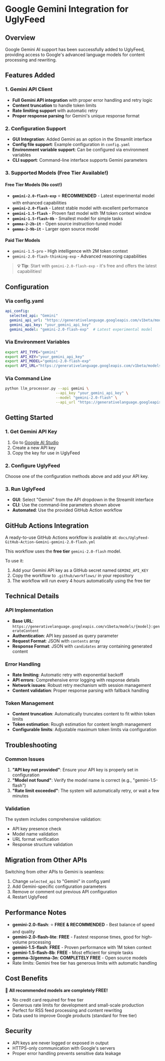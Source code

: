 # Google Gemini Integration for UglyFeed

## Overview
Google Gemini AI support has been successfully added to UglyFeed, providing access to Google's advanced language models for content processing and rewriting.

## Features Added

### 1. Gemini API Client
- **Full Gemini API integration** with proper error handling and retry logic
- **Content truncation** to handle token limits
- **Rate limiting support** with automatic retry
- **Proper response parsing** for Gemini's unique response format

### 2. Configuration Support
- **GUI Integration**: Added Gemini as an option in the Streamlit interface
- **Config file support**: Example configuration in `config.yaml`
- **Environment variable support**: Can be configured via environment variables
- **CLI support**: Command-line interface supports Gemini parameters

### 3. Supported Models (Free Tier Available!)

#### Free Tier Models (No cost!)
- **`gemini-2.0-flash-exp`** ⭐ **RECOMMENDED** - Latest experimental model with enhanced capabilities
- **`gemini-2.0-flash`** - Latest stable model with excellent performance
- **`gemini-1.5-flash`** - Proven fast model with 1M token context window
- **`gemini-1.5-flash-8b`** - Smallest model for simple tasks
- **`gemma-2-2b-it`** - Open source instruction-tuned model
- **`gemma-2-9b-it`** - Larger open source model

#### Paid Tier Models
- `gemini-1.5-pro` - High intelligence with 2M token context
- `gemini-2.0-flash-thinking-exp` - Advanced reasoning capabilities

> **💡 Tip**: Start with `gemini-2.0-flash-exp` - it's free and offers the latest capabilities!

## Configuration

### Via config.yaml
```yaml
api_config:
  selected_api: "Gemini"
  gemini_api_url: "https://generativelanguage.googleapis.com/v1beta/models/{model}:generateContent"
  gemini_api_key: "your_gemini_api_key"
  gemini_model: "gemini-2.0-flash-exp"  # Latest experimental model
```

### Via Environment Variables
```bash
export API_TYPE="gemini"
export API_KEY="your_gemini_api_key"
export API_MODEL="gemini-2.0-flash-exp"
export API_URL="https://generativelanguage.googleapis.com/v1beta/models/{model}:generateContent"
```

### Via Command Line
```bash
python llm_processor.py --api gemini \
                       --api_key "your_gemini_api_key" \
                       --model "gemini-2.0-flash" \
                       --api_url "https://generativelanguage.googleapis.com/v1beta/models/{model}:generateContent"
```

## Getting Started

### 1. Get Gemini API Key
1. Go to [Google AI Studio](https://makersuite.google.com/app/apikey)
2. Create a new API key
3. Copy the key for use in UglyFeed

### 2. Configure UglyFeed
Choose one of the configuration methods above and add your API key.

### 3. Run UglyFeed
- **GUI**: Select "Gemini" from the API dropdown in the Streamlit interface
- **CLI**: Use the command-line parameters shown above
- **Automated**: Use the provided GitHub Action workflow

## GitHub Actions Integration
A ready-to-use GitHub Actions workflow is available at:
`docs/UglyFeed-GitHub-Action-Gemini-gemini-2.0-flash.yml`

This workflow uses the **free tier** `gemini-2.0-flash` model.

To use it:
1. Add your Gemini API key as a GitHub secret named `GEMINI_API_KEY`
2. Copy the workflow to `.github/workflows/` in your repository
3. The workflow will run every 4 hours automatically using the free tier

## Technical Details

### API Implementation
- **Base URL**: `https://generativelanguage.googleapis.com/v1beta/models/{model}:generateContent`
- **Authentication**: API key passed as query parameter
- **Request Format**: JSON with `contents` array
- **Response Format**: JSON with `candidates` array containing generated content

### Error Handling
- **Rate limiting**: Automatic retry with exponential backoff
- **API errors**: Comprehensive error logging with response details
- **Network issues**: Robust retry mechanism with session management
- **Content validation**: Proper response parsing with fallback handling

### Token Management
- **Content truncation**: Automatically truncates content to fit within token limits
- **Token estimation**: Rough estimation for content length management
- **Configurable limits**: Adjustable maximum token limits via configuration

## Troubleshooting

### Common Issues
1. **"API key not provided"**: Ensure your API key is properly set in configuration
2. **"Model not found"**: Verify the model name is correct (e.g., "gemini-1.5-flash")
3. **"Rate limit exceeded"**: The system will automatically retry, or wait a few minutes

### Validation
The system includes comprehensive validation:
- API key presence check
- Model name validation
- URL format verification
- Response structure validation

## Migration from Other APIs
Switching from other APIs to Gemini is seamless:
1. Change `selected_api` to "Gemini" in config.yaml
2. Add Gemini-specific configuration parameters
3. Remove or comment out previous API configuration
4. Restart UglyFeed

## Performance Notes
- **gemini-2.0-flash**: ⭐ **FREE & RECOMMENDED** - Best balance of speed and quality
- **gemini-2.0-flash-lite**: **FREE** - Fastest response times, good for high-volume processing  
- **gemini-1.5-flash**: **FREE** - Proven performance with 1M token context
- **gemini-1.5-flash-8b**: **FREE** - Most efficient for simple tasks
- **gemma-3/gemma-3n**: **COMPLETELY FREE** - Open source models
- Rate limits: Gemini free tier has generous limits with automatic handling

## Cost Benefits
🎉 **All recommended models are completely FREE!**
- No credit card required for free tier
- Generous rate limits for development and small-scale production
- Perfect for RSS feed processing and content rewriting
- Data used to improve Google products (standard for free tier)

## Security
- API keys are never logged or exposed in output
- HTTPS-only communication with Google's servers
- Proper error handling prevents sensitive data leakage
